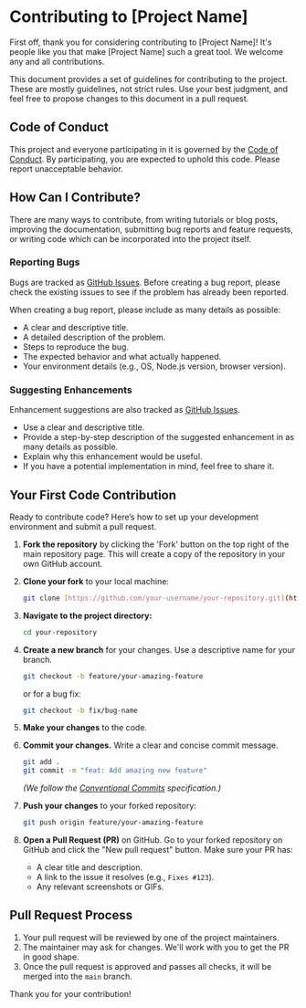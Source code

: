 # Contributing to [Project Name]

First off, thank you for considering contributing to [Project Name]! It's people like you that make [Project Name] such a great tool. We welcome any and all contributions.

This document provides a set of guidelines for contributing to the project. These are mostly guidelines, not strict rules. Use your best judgment, and feel free to propose changes to this document in a pull request.

## Code of Conduct

This project and everyone participating in it is governed by the [Code of Conduct](CODE_OF_CONDUCT.md). By participating, you are expected to uphold this code. Please report unacceptable behavior.

## How Can I Contribute?

There are many ways to contribute, from writing tutorials or blog posts, improving the documentation, submitting bug reports and feature requests, or writing code which can be incorporated into the project itself.

### Reporting Bugs

Bugs are tracked as [GitHub Issues](https://github.com/your-username/your-repository/issues). Before creating a bug report, please check the existing issues to see if the problem has already been reported.

When creating a bug report, please include as many details as possible:

-   A clear and descriptive title.
-   A detailed description of the problem.
-   Steps to reproduce the bug.
-   The expected behavior and what actually happened.
-   Your environment details (e.g., OS, Node.js version, browser version).

### Suggesting Enhancements

Enhancement suggestions are also tracked as [GitHub Issues](https://github.com/your-username/your-repository/issues).

-   Use a clear and descriptive title.
-   Provide a step-by-step description of the suggested enhancement in as many details as possible.
-   Explain why this enhancement would be useful.
-   If you have a potential implementation in mind, feel free to share it.

## Your First Code Contribution

Ready to contribute code? Here’s how to set up your development environment and submit a pull request.

1.  **Fork the repository** by clicking the 'Fork' button on the top right of the main repository page. This will create a copy of the repository in your own GitHub account.

2.  **Clone your fork** to your local machine:
    ```sh
    git clone [https://github.com/your-username/your-repository.git](https://github.com/your-username/your-repository.git)
    ```

3.  **Navigate to the project directory:**
    ```sh
    cd your-repository
    ```

4.  **Create a new branch** for your changes. Use a descriptive name for your branch.
    ```sh
    git checkout -b feature/your-amazing-feature
    ```
    or for a bug fix:
    ```sh
    git checkout -b fix/bug-name
    ```

5.  **Make your changes** to the code.

6.  **Commit your changes.** Write a clear and concise commit message.
    ```sh
    git add .
    git commit -m "feat: Add amazing new feature"
    ```
    *(We follow the [Conventional Commits](https://www.conventionalcommits.org/en/v1.0.0/) specification.)*

7.  **Push your changes** to your forked repository:
    ```sh
    git push origin feature/your-amazing-feature
    ```

8.  **Open a Pull Request (PR)** on GitHub. Go to your forked repository on GitHub and click the "New pull request" button. Make sure your PR has:
    - A clear title and description.
    - A link to the issue it resolves (e.g., `Fixes #123`).
    - Any relevant screenshots or GIFs.

## Pull Request Process

1.  Your pull request will be reviewed by one of the project maintainers.
2.  The maintainer may ask for changes. We'll work with you to get the PR in good shape.
3.  Once the pull request is approved and passes all checks, it will be merged into the `main` branch.

Thank you for your contribution!
